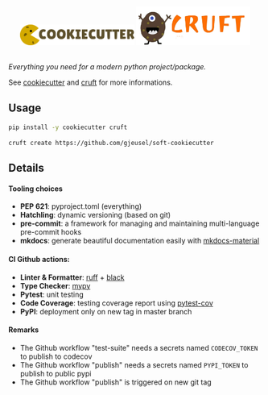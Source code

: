 <p align="center">
  <p style="flex: 1 1 0%" align="center">
    <img width="45%" src="_static/cookiecutter.svg" />
    <img width="45%" src="_static/cruft.png" />
  </p>
  <br/>
  <em> Everything you need for a modern python project/package. </em>
</p>

See [cookiecutter](https://github.com/audreyr/cookiecutter) and [cruft](https://github.com/cruft/cruft) for more informations.

## Usage

```bash
pip install -y cookiecutter cruft
```

```bash
cruft create https://github.com/gjeusel/soft-cookiecutter
```

## Details

#### Tooling choices

- **PEP 621**: pyproject.toml (everything)
- **Hatchling**: dynamic versioning (based on git)
- **pre-commit**: a framework for managing and maintaining multi-language pre-commit hooks
- **mkdocs**: generate beautiful documentation easily with [mkdocs-material](https://squidfunk.github.io/mkdocs-material/)

#### CI Github actions:

- **Linter & Formatter**: [ruff](https://github.com/charliermarsh/ruff) + [black](https://github.com/psf/black)
- **Type Checker**: [mypy](https://github.com/python/mypy)
- **Pytest**: unit testing
- **Code Coverage**: testing coverage report using [pytest-cov](https://github.com/pytest-dev/pytest-cov)
- **PyPI**: deployment only on new tag in master branch

#### Remarks

- The Github workflow "test-suite" needs a secrets named `CODECOV_TOKEN` to publish to codecov
- The Github workflow "publish" needs a secrets named `PYPI_TOKEN` to publish to public pypi
- The Github workflow "publish" is triggered on new git tag

